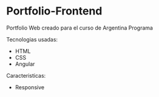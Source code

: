 # Portfolio-Frontend

Portfolio Web creado para el curso de Argentina Programa

Tecnologias usadas:

* HTML
* CSS 
* Angular

Caracteristicas:

* Responsive
